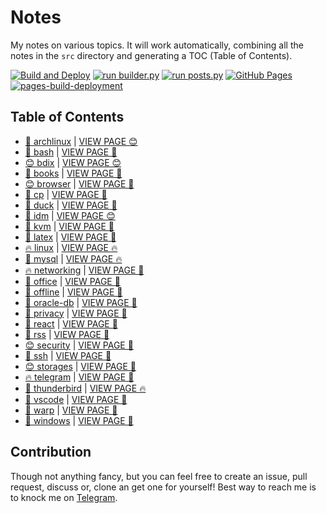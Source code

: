# Notes

My notes on various topics. It will work automatically, combining all the notes in the `src` directory and generating a TOC (Table of Contents).

[![Build and Deploy](https://github.com/SharafatKarim/notes/actions/workflows/action.yml/badge.svg)](https://github.com/SharafatKarim/notes/actions/workflows/action.yml)
[![run builder.py](https://github.com/SharafatKarim/notes/actions/workflows/action.yml/badge.svg)](https://github.com/SharafatKarim/notes/actions/workflows/action.yml)
[![run posts.py](https://github.com/SharafatKarim/notes/actions/workflows/posts.yml/badge.svg)](https://github.com/SharafatKarim/notes/actions/workflows/posts.yml)
[![GitHub Pages](https://github.com/SharafatKarim/notes/actions/workflows/gh-pages.yml/badge.svg)](https://github.com/SharafatKarim/notes/actions/workflows/gh-pages.yml)
[![pages-build-deployment](https://github.com/SharafatKarim/notes/actions/workflows/pages/pages-build-deployment/badge.svg)](https://github.com/SharafatKarim/notes/actions/workflows/pages/pages-build-deployment)


## Table of Contents

- [🚀 archlinux](src/archlinux.md) | <a href='https://sharafat.is-a.dev/notes/archlinux' target='_blank'>VIEW PAGE 😊</a>
- [🤖 bash](src/bash.md) | <a href='https://sharafat.is-a.dev/notes/bash' target='_blank'>VIEW PAGE 🚀</a>
- [😊 bdix](src/bdix.md) | <a href='https://sharafat.is-a.dev/notes/bdix' target='_blank'>VIEW PAGE 😊</a>
- [🍕 books](src/books.md) | <a href='https://sharafat.is-a.dev/notes/books' target='_blank'>VIEW PAGE 👾</a>
- [😊 browser](src/browser.md) | <a href='https://sharafat.is-a.dev/notes/browser' target='_blank'>VIEW PAGE 🤖</a>
- [🌈 cp](src/cp.md) | <a href='https://sharafat.is-a.dev/notes/cp' target='_blank'>VIEW PAGE 🌟</a>
- [🎸 duck](src/duck.md) | <a href='https://sharafat.is-a.dev/notes/duck' target='_blank'>VIEW PAGE 🎉</a>
- [🎸 idm](src/idm.md) | <a href='https://sharafat.is-a.dev/notes/idm' target='_blank'>VIEW PAGE 😊</a>
- [🌈 kvm](src/kvm.md) | <a href='https://sharafat.is-a.dev/notes/kvm' target='_blank'>VIEW PAGE 🌈</a>
- [🎸 latex](src/latex.md) | <a href='https://sharafat.is-a.dev/notes/latex' target='_blank'>VIEW PAGE 🤖</a>
- [🔥 linux](src/linux.md) | <a href='https://sharafat.is-a.dev/notes/linux' target='_blank'>VIEW PAGE 🔥</a>
- [🎉 mysql](src/mysql.md) | <a href='https://sharafat.is-a.dev/notes/mysql' target='_blank'>VIEW PAGE 🔥</a>
- [🔥 networking](src/networking.md) | <a href='https://sharafat.is-a.dev/notes/networking' target='_blank'>VIEW PAGE 🎉</a>
- [🎸 office](src/office.md) | <a href='https://sharafat.is-a.dev/notes/office' target='_blank'>VIEW PAGE 👾</a>
- [🎉 offline](src/offline.md) | <a href='https://sharafat.is-a.dev/notes/offline' target='_blank'>VIEW PAGE 🎉</a>
- [🌟 oracle-db](src/oracle-db.md) | <a href='https://sharafat.is-a.dev/notes/oracle-db' target='_blank'>VIEW PAGE 🤖</a>
- [🎸 privacy](src/privacy.md) | <a href='https://sharafat.is-a.dev/notes/privacy' target='_blank'>VIEW PAGE 🚀</a>
- [🎸 react](src/react.md) | <a href='https://sharafat.is-a.dev/notes/react' target='_blank'>VIEW PAGE 👾</a>
- [🎸 rss](src/rss.md) | <a href='https://sharafat.is-a.dev/notes/rss' target='_blank'>VIEW PAGE 🚀</a>
- [😊 security](src/security.md) | <a href='https://sharafat.is-a.dev/notes/security' target='_blank'>VIEW PAGE 👾</a>
- [🎉 ssh](src/ssh.md) | <a href='https://sharafat.is-a.dev/notes/ssh' target='_blank'>VIEW PAGE 🚀</a>
- [😊 storages](src/storages.md) | <a href='https://sharafat.is-a.dev/notes/storages' target='_blank'>VIEW PAGE 🍕</a>
- [🔥 telegram](src/telegram.md) | <a href='https://sharafat.is-a.dev/notes/telegram' target='_blank'>VIEW PAGE 🎸</a>
- [🚀 thunderbird](src/thunderbird.md) | <a href='https://sharafat.is-a.dev/notes/thunderbird' target='_blank'>VIEW PAGE 🔥</a>
- [🤖 vscode](src/vscode.md) | <a href='https://sharafat.is-a.dev/notes/vscode' target='_blank'>VIEW PAGE 🍕</a>
- [🎉 warp](src/warp.md) | <a href='https://sharafat.is-a.dev/notes/warp' target='_blank'>VIEW PAGE 🤖</a>
- [🤖 windows](src/windows.md) | <a href='https://sharafat.is-a.dev/notes/windows' target='_blank'>VIEW PAGE 🎉</a>

## Contribution

Though not anything fancy, but you can feel free to create an issue, pull request, discuss or, clone an get one for yourself!
Best way to reach me is to knock me on [Telegram](https://t.me/SharafatKarim).

